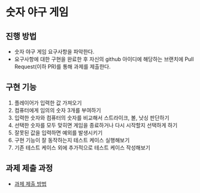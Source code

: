 # 숫자 야구 게임
## 진행 방법
* 숫자 야구 게임 요구사항을 파악한다.
* 요구사항에 대한 구현을 완료한 후 자신의 github 아이디에 해당하는 브랜치에 Pull Request(이하 PR)를 통해 과제를 제출한다.

## 구현 기능
1. 플레이어가 입력한 값 가져오기
2. 컴퓨터에게 임의의 숫자 3개를 부여하기
3. 입력한 숫자와 컴퓨터의 숫자를 비교해서 스트라이크, 볼, 낫싱 판단하기
4. 선택한 숫자를 모두 맞히면 게임을 종료하거나 다시 시작할지 선택하게 하기
5. 잘못된 값을 입력하면 예외를 발생시키기
6. 구현 기능이 잘 동작하는지 테스트 케이스 실행해보기
7. 기존 테스트 케이스 외에 추가적으로 테스트 케이스 작성해보기  

## 과제 제출 과정
* [과제 제출 방법](https://github.com/next-step/nextstep-docs/tree/master/precourse)
